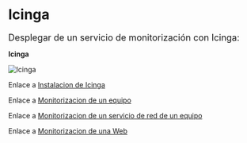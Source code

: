 # Icinga
<font size=4>Desplegar de un servicio de monitorización con Icinga:</font>

**Icinga**

![Icinga](https://external-content.duckduckgo.com/iu/?u=https%3A%2F%2Fwww.ochobitshacenunbyte.com%2Fwp-content%2Fuploads%2F2015%2F10%2Ficinga-logo.jpg&f=1&nofb=1)

Enlace a [Instalacion de Icinga](./docs/docs.md)

Enlace a [Monitorizacion de un equipo](./docs/monitorizar.md)

Enlace a [Monitorizacion de un servicio de red de un equipo](./docs/monitorizar2.md)

Enlace a [Monitorizacion de una Web](./docs/web.md)
